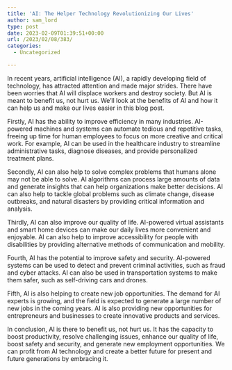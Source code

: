 ```yaml
---
title: 'AI: The Helper Technology Revolutionizing Our Lives'
author: sam_lord
type: post
date: 2023-02-09T01:39:51+00:00
url: /2023/02/08/383/
categories:
  - Uncategorized

---
```

In recent years, artificial intelligence (AI), a rapidly developing field of technology, has attracted attention and made major strides. There have been worries that AI will displace workers and destroy society. But AI is meant to benefit us, not hurt us. We&#8217;ll look at the benefits of AI and how it can help us and make our lives easier in this blog post.

Firstly, AI has the ability to improve efficiency in many industries. AI-powered machines and systems can automate tedious and repetitive tasks, freeing up time for human employees to focus on more creative and critical work. For example, AI can be used in the healthcare industry to streamline administrative tasks, diagnose diseases, and provide personalized treatment plans.

Secondly, AI can also help to solve complex problems that humans alone may not be able to solve. AI algorithms can process large amounts of data and generate insights that can help organizations make better decisions. AI can also help to tackle global problems such as climate change, disease outbreaks, and natural disasters by providing critical information and analysis.

Thirdly, AI can also improve our quality of life. AI-powered virtual assistants and smart home devices can make our daily lives more convenient and enjoyable. AI can also help to improve accessibility for people with disabilities by providing alternative methods of communication and mobility.

Fourth, AI has the potential to improve safety and security. AI-powered systems can be used to detect and prevent criminal activities, such as fraud and cyber attacks. AI can also be used in transportation systems to make them safer, such as self-driving cars and drones.

Fifth, AI is also helping to create new job opportunities. The demand for AI experts is growing, and the field is expected to generate a large number of new jobs in the coming years. AI is also providing new opportunities for entrepreneurs and businesses to create innovative products and services.

In conclusion, AI is there to benefit us, not hurt us. It has the capacity to boost productivity, resolve challenging issues, enhance our quality of life, boost safety and security, and generate new employment opportunities. We can profit from AI technology and create a better future for present and future generations by embracing it.